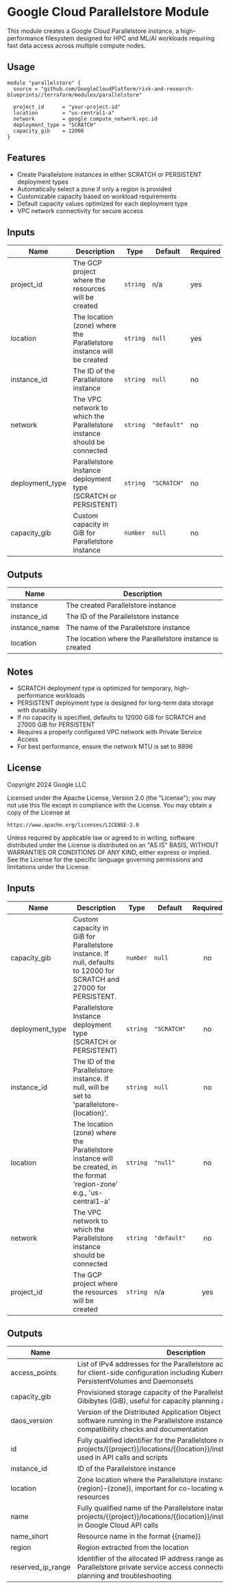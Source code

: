 # Google Cloud Parallelstore Module

This module creates a Google Cloud Parallelstore instance, a high-performance filesystem designed for HPC and ML/AI workloads requiring fast data access across multiple compute nodes.

## Usage

```hcl
module "parallelstore" {
  source = "github.com/GoogleCloudPlatform/risk-and-research-blueprints//terraform/modules/parallelstore"

  project_id      = "your-project-id"
  location        = "us-central1-a"
  network         = google_compute_network.vpc.id
  deployment_type = "SCRATCH"
  capacity_gib    = 12000
}
```

## Features

- Create Parallelstore instances in either SCRATCH or PERSISTENT deployment types
- Automatically select a zone if only a region is provided
- Customizable capacity based on workload requirements
- Default capacity values optimized for each deployment type
- VPC network connectivity for secure access

## Inputs

| Name | Description | Type | Default | Required |
|------|-------------|------|---------|----------|
| project_id | The GCP project where the resources will be created | `string` | n/a | yes |
| location | The location (zone) where the Parallelstore instance will be created | `string` | `null` | yes |
| instance_id | The ID of the Parallelstore instance | `string` | `null` | no |
| network | The VPC network to which the Parallelstore instance should be connected | `string` | `"default"` | no |
| deployment_type | Parallelstore Instance deployment type (SCRATCH or PERSISTENT) | `string` | `"SCRATCH"` | no |
| capacity_gib | Custom capacity in GiB for Parallelstore instance | `number` | `null` | no |

## Outputs

| Name | Description |
|------|-------------|
| instance | The created Parallelstore instance |
| instance_id | The ID of the Parallelstore instance |
| instance_name | The name of the Parallelstore instance |
| location | The location where the Parallelstore instance is created |

## Notes

- SCRATCH deployment type is optimized for temporary, high-performance workloads
- PERSISTENT deployment type is designed for long-term data storage with durability
- If no capacity is specified, defaults to 12000 GiB for SCRATCH and 27000 GiB for PERSISTENT
- Requires a properly configured VPC network with Private Service Access
- For best performance, ensure the network MTU is set to 8896

## License

Copyright 2024 Google LLC

Licensed under the Apache License, Version 2.0 (the "License");
you may not use this file except in compliance with the License.
You may obtain a copy of the License at

    https://www.apache.org/licenses/LICENSE-2.0

Unless required by applicable law or agreed to in writing, software
distributed under the License is distributed on an "AS IS" BASIS,
WITHOUT WARRANTIES OR CONDITIONS OF ANY KIND, either express or implied.
See the License for the specific language governing permissions and
limitations under the License.

<!-- BEGINNING OF PRE-COMMIT-TERRAFORM DOCS HOOK -->
## Inputs

| Name | Description | Type | Default | Required |
|------|-------------|------|---------|:--------:|
| capacity\_gib | Custom capacity in GiB for Parallelstore instance. If null, defaults to 12000 for SCRATCH and 27000 for PERSISTENT. | `number` | `null` | no |
| deployment\_type | Parallelstore Instance deployment type (SCRATCH or PERSISTENT) | `string` | `"SCRATCH"` | no |
| instance\_id | The ID of the Parallelstore instance. If null, will be set to 'parallelstore-{location}'. | `string` | `null` | no |
| location | The location (zone) where the Parallelstore instance will be created, in the format 'region-zone' e.g., 'us-central1-a' | `string` | `"null"` | no |
| network | The VPC network to which the Parallelstore instance should be connected | `string` | `"default"` | no |
| project\_id | The GCP project where the resources will be created | `string` | n/a | yes |

## Outputs

| Name | Description |
|------|-------------|
| access\_points | List of IPv4 addresses for the Parallelstore access points, required for client-side configuration including Kubernetes PersistentVolumes and Daemonsets |
| capacity\_gib | Provisioned storage capacity of the Parallelstore instance in Gibibytes (GiB), useful for capacity planning and cost estimation |
| daos\_version | Version of the Distributed Application Object Storage (DAOS) software running in the Parallelstore instance, useful for compatibility checks and documentation |
| id | Fully qualified identifier for the Parallelstore resource in format projects/{{project}}/locations/{{location}}/instances/{{instance\_id}}, used in API calls and scripts |
| instance\_id | ID of the Parallelstore instance |
| location | Zone location where the Parallelstore instance is deployed (format: {region}-{zone}), important for co-locating with compute resources |
| name | Fully qualified name of the Parallelstore instance in format projects/{{project}}/locations/{{location}}/instances/{{name}}, used in Google Cloud API calls |
| name\_short | Resource name in the format {{name}} |
| region | Region extracted from the location |
| reserved\_ip\_range | Identifier of the allocated IP address range associated with the Parallelstore private service access connection, used for network planning and troubleshooting |

<!-- END OF PRE-COMMIT-TERRAFORM DOCS HOOK -->
